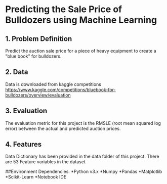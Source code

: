 # Predicting the Sale Price of Bulldozers using Machine Learning

## 1. Problem Definition
Predict the auction sale price for a piece of heavy equipment to create a "blue book" for bulldozers.

## 2. Data
Data is downloaded from kaggle competitions
https://www.kaggle.com/competitions/bluebook-for-bulldozers/overview/evaluation

## 3. Evaluation
The evaluation metric for this project is the RMSLE (root mean squared log error) between the actual and predicted auction prices.

## 4. Features
Data Dictionary has been provided in the data folder of this project.
There are 53 Feature variables in the dataset

##Environment Dependencies: 
*Python v3.x 
*Numpy 
*Pandas 
*Matplotlib 
*Scikit-Learn 
*Notebook IDE
